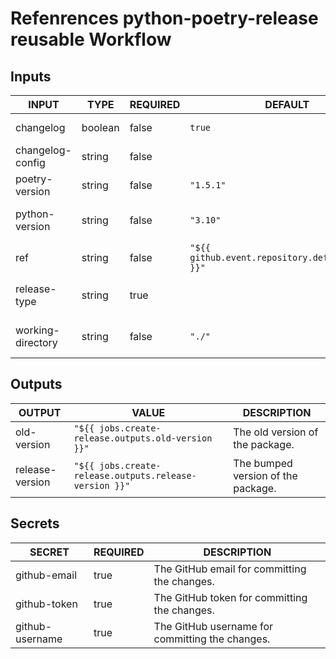 # Refenrences python-poetry-release reusable Workflow
## Inputs

<!-- AUTO-DOC-INPUT:START - Do not remove or modify this section -->

|       INPUT       |  TYPE   | REQUIRED |                      DEFAULT                      |                                DESCRIPTION                                |
|-------------------|---------|----------|---------------------------------------------------|---------------------------------------------------------------------------|
|     changelog     | boolean |  false   |                      `true`                       |                       Create changelog for release.                       |
| changelog-config  | string  |  false   |                                                   |                          Changelog config path.                           |
|  poetry-version   | string  |  false   |                     `"1.5.1"`                     |          The Poetry version to be installed. (Default is 1.5.1)           |
|  python-version   | string  |  false   |                     `"3.10"`                      |        The Python version for setting up Poetry. (Default is 3.10)        |
|        ref        | string  |  false   | `"${{ github.event.repository.default_branch }}"` |                 The ref name to checkout the repository.                  |
|   release-type    | string  |   true   |                                                   |  Scope of the release; See: https://python-poetry.org/docs/cli/#version   |
| working-directory | string  |  false   |                      `"./"`                       | The working directory of your Python package. (Default is root directory) |

<!-- AUTO-DOC-INPUT:END -->
## Outputs

<!-- AUTO-DOC-OUTPUT:START - Do not remove or modify this section -->

|     OUTPUT      |                         VALUE                          |            DESCRIPTION             |
|-----------------|--------------------------------------------------------|------------------------------------|
|   old-version   |   `"${{ jobs.create-release.outputs.old-version }}"`   |  The old version of the package.   |
| release-version | `"${{ jobs.create-release.outputs.release-version }}"` | The bumped version of the package. |

<!-- AUTO-DOC-OUTPUT:END -->
## Secrets

<!-- AUTO-DOC-SECRETS:START - Do not remove or modify this section -->

|     SECRET      | REQUIRED |                   DESCRIPTION                   |
|-----------------|----------|-------------------------------------------------|
|  github-email   |   true   |  The GitHub email for committing the changes.   |
|  github-token   |   true   |  The GitHub token for committing the changes.   |
| github-username |   true   | The GitHub username for committing the changes. |

<!-- AUTO-DOC-SECRETS:END -->
